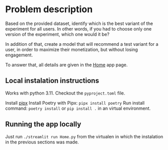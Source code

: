 # Problem description

Based on the provided dataset, identify which is the best variant of the experiment for all users.
In other words, if you had to choose only one version of the experiment, which one would it be?

In addition of that, create a model that will recommend a test variant for a user,
in order to maximize their monetization, but without losing engagement.

To answer that, all details are given in the [Home](https://hotmodel.streamlit.app/) app page.


## Local instalation instructions

Works with python 3.11. Checkout the `pyproject.toml` file.

Install [pipx](https://github.com/pypa/pipx)
Install Poetry with Pipx: `pipx install poetry`
Run install command: `poetry install` or `pip install .` in an virtual environment.

## Running the app locally

Just run `./streamlit run Home.py` from the virtualen in which the instalation in the previous sections was made.
